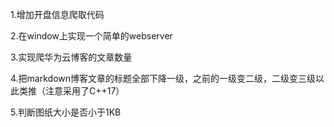 1.增加开盘信息爬取代码

2.在window上实现一个简单的webserver

3.实现爬华为云博客的文章数量

4.把markdown博客文章的标题全部下降一级，之前的一级变二级，二级变三级以此类推（注意采用了C++17）

5.判断图纸大小是否小于1KB